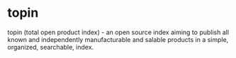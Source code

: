# topin
topin (total open product index) - an open source index aiming to publish all known and independently manufacturable and salable products in a simple, organized, searchable, index.
